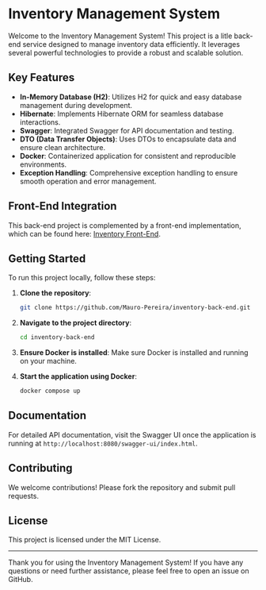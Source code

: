 # Inventory Management System

Welcome to the Inventory Management System! This project is a litle back-end service designed to manage inventory data efficiently. It leverages several powerful technologies to provide a robust and scalable solution.

## Key Features

- **In-Memory Database (H2)**: Utilizes H2 for quick and easy database management during development.
- **Hibernate**: Implements Hibernate ORM for seamless database interactions.
- **Swagger**: Integrated Swagger for API documentation and testing.
- **DTO (Data Transfer Objects)**: Uses DTOs to encapsulate data and ensure clean architecture.
- **Docker**: Containerized application for consistent and reproducible environments.
- **Exception Handling**: Comprehensive exception handling to ensure smooth operation and error management.

## Front-End Integration

This back-end project is complemented by a front-end implementation, which can be found here: [Inventory Front-End](https://github.com/Mauro-Pereira/inventory-front-end).

## Getting Started

To run this project locally, follow these steps:

1. **Clone the repository**:
    ```bash
    git clone https://github.com/Mauro-Pereira/inventory-back-end.git
    ```

2. **Navigate to the project directory**:
    ```bash
    cd inventory-back-end
    ```

3. **Ensure Docker is installed**: Make sure Docker is installed and running on your machine.

4. **Start the application using Docker**:
    ```bash
    docker compose up
    ```

## Documentation

For detailed API documentation, visit the Swagger UI once the application is running at `http://localhost:8080/swagger-ui/index.html`.

## Contributing

We welcome contributions! Please fork the repository and submit pull requests.

## License

This project is licensed under the MIT License.

---

Thank you for using the Inventory Management System! If you have any questions or need further assistance, please feel free to open an issue on GitHub.